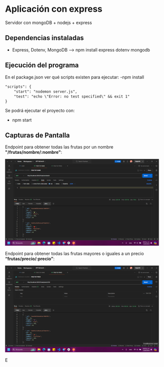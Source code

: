 # Aplicación con express

Servidor con mongoDB + nodejs + express

## Dependencias instaladas
- Express, Dotenv, MongoDB -->  npm install express dotenv mongodb

## Ejecución del programa

En el package.json ver qué scripts existen para ejecutar:
-npm install

```
"scripts": {
    "start": "nodemon server.js",
    "test": "echo \"Error: no test specified\" && exit 1"
}
```

Se podrá ejecutar el proyecto con:
- npm start

## Capturas de Pantalla

Endpoint para obtener todas las frutas por un nombre **"/frutas/nombre/:nombre"**:

![Endpoint GET NAME](assets/name.png)

Endpoint para obtener todas las frutas mayores o iguales a un precio **“frutas/precio/:precio”**:

![Endpoint por GET PRICE](assets/price.png)

E
